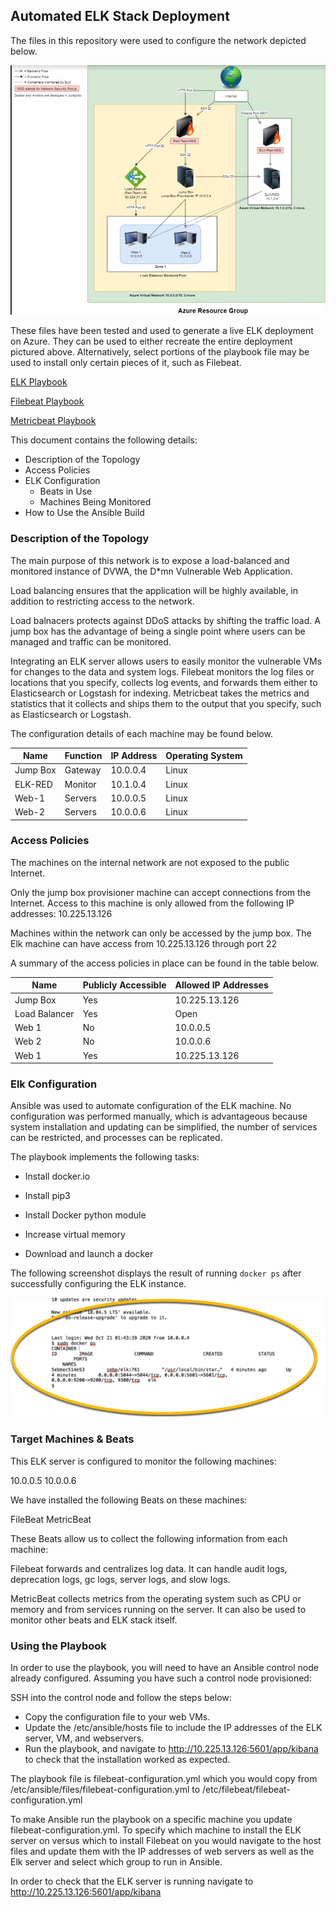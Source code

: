 ## Automated ELK Stack Deployment

The files in this repository were used to configure the network depicted below.

![alt text](https://github.com/MrECMalin/Project-1-Elk-Stack/blob/main/Unit%2012%20Azure%20Diagram.jpg)

These files have been tested and used to generate a live ELK deployment on Azure. They can be used to either recreate the entire deployment pictured above. Alternatively, select portions of the playbook file may be used to install only certain pieces of it, such as Filebeat.

[ELK Playbook](https://github.com/MrECMalin/Project-1-Elk-Stack/blob/main/ELK_playbook.yml)

[Filebeat Playbook](https://github.com/MrECMalin/Project-1-Elk-Stack/blob/main/filebeat-playbook.yml)

[Metricbeat Playbook](https://github.com/MrECMalin/Project-1-Elk-Stack/blob/main/metricbeat_playbook.yml)

This document contains the following details:
- Description of the Topology
- Access Policies
- ELK Configuration
  - Beats in Use
  - Machines Being Monitored
- How to Use the Ansible Build


### Description of the Topology

The main purpose of this network is to expose a load-balanced and monitored instance of DVWA, the D*mn Vulnerable Web Application.

Load balancing ensures that the application will be highly available, in addition to restricting access to the network.

Load balnacers protects against DDoS attacks by shifting the traffic load. A jump box has the advantage of being a single point where users can be managed and traffic can be monitored.

Integrating an ELK server allows users to easily monitor the vulnerable VMs for changes to the data and system logs.
Filebeat monitors the log files or locations that you specify, collects log events, and forwards them either to Elasticsearch or Logstash for indexing.
Metricbeat takes the metrics and statistics that it collects and ships them to the output that you specify, such as Elasticsearch or Logstash. 

The configuration details of each machine may be found below.

| Name     | Function | IP Address | Operating System |
|----------|----------|------------|------------------|
| Jump Box | Gateway  | 10.0.0.4   | Linux            |
| ELK-RED  | Monitor  | 10.1.0.4   | Linux            |
| Web-1    | Servers  | 10.0.0.5   | Linux            |
| Web-2    | Servers  | 10.0.0.6   | Linux            |

### Access Policies

The machines on the internal network are not exposed to the public Internet. 

Only the jump box provisioner machine can accept connections from the Internet. Access to this machine is only allowed from the following IP addresses:
10.225.13.126

Machines within the network can only be accessed by the jump box.
The Elk machine can have access from 10.225.13.126 through port 22

A summary of the access policies in place can be found in the table below.

| Name     | Publicly Accessible | Allowed IP Addresses |
|----------|---------------------|----------------------|
| Jump Box | Yes                  | 10.225.13.126    |
| Load Balancer  |   Yes        |   Open                   |
|  Web 1        |  No                   |  10.0.0.5                   |
|  Web 2        |  No                   |  10.0.0.6                   |
|  Web 1        |  Yes                   |  10.225.13.126   |

### Elk Configuration

Ansible was used to automate configuration of the ELK machine. No configuration was performed manually, which is advantageous because system installation and updating can be simplified, the number of services can be restricted, and processes can be replicated.

The playbook implements the following tasks:

- Install docker.io
 
- Install pip3
 
- Install Docker python module
 
- Increase virtual memory
 
- Download and launch a docker

The following screenshot displays the result of running `docker ps` after successfully configuring the ELK instance.

![alt text](https://github.com/MrECMalin/Project-1-Elk-Stack/blob/main/dockerps.jpg)

### Target Machines & Beats
This ELK server is configured to monitor the following machines:

10.0.0.5 
10.0.0.6

We have installed the following Beats on these machines:

FileBeat 
MetricBeat

These Beats allow us to collect the following information from each machine:

Filebeat forwards and centralizes log data. It can handle audit logs, deprecation logs, gc logs, server logs, and slow logs.

MetricBeat collects metrics from the operating system such as CPU or memory and from services running on the server. It can also be used to monitor other beats and ELK stack itself.

### Using the Playbook
In order to use the playbook, you will need to have an Ansible control node already configured. Assuming you have such a control node provisioned: 

SSH into the control node and follow the steps below:

- Copy the configuration file to your web VMs.
- Update the /etc/ansible/hosts file to include the IP addresses of the ELK server, VM, and webservers.
- Run the playbook, and navigate to http://10.225.13.126:5601/app/kibana to check that the installation worked as expected.

The playbook file is filebeat-configuration.yml which you would copy from /etc/ansible/files/filebeat-configuration.yml to /etc/filebeat/filebeat-configuration.yml

To make Ansible run the playbook on a specific machine you update filebeat-configuration.yml.  To specify which machine to install the ELK server on versus which to install Filebeat on you would navigate to the host files and update them with the IP addresses of web servers as well as the Elk server and select which group to run in Ansible.

In order to check that the ELK server is running navigate to http://10.225.13.126:5601/app/kibana
